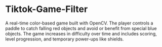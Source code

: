 # Tiktok-Game-Filter
 A real-time color-based game built with OpenCV. The player controls a paddle to catch falling red objects and avoid or benefit from special blue objects. The game increases in difficulty over time and includes scoring, level progression, and temporary power-ups like shields.
